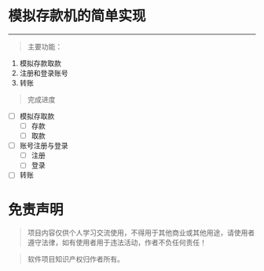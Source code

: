 # 模拟存款机的简单实现
---
>主要功能：
1. 模拟存款取款
2. 注册和登录账号
3. 转账

>完成进度
- [ ] 模拟存取款
    - [ ] 存款
    - [ ] 取款
- [ ] 账号注册与登录
    - [ ] 注册
    - [ ] 登录
- [ ] 转账

# 免责声明
>项目内容仅供个人学习交流使用，不得用于其他商业或其他用途，请使用者遵守法律，如有使用者用于违法活动，作者不负任何责任！

>软件项目知识产权归作者所有。